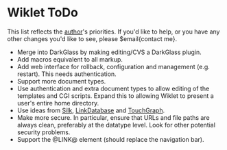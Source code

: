 # Wiklet ToDo

This list reflects the [author](https://rrt.sc3d.org)'s priorities. If you'd like to help, or you have any other changes you'd like to see, please $email{contact me}.

   * Merge into DarkGlass by making editing/CVS a DarkGlass plugin.
   * Add macros equivalent to all markup.
   * Add web interface for rollback, configuration and management (e.g. restart). This needs authentication.
   * Support more document types.
   * Use authentication and extra document types to allow editing of the templates and CGI scripts. Expand this to allowing Wiklet to present a user's entire home directory.
   * Use ideas from [Silk](http://hypertext.sourceforge.net/silk/userGuide.shtml), [LinkDatabase](http://www.usemod.com/cgi-bin/mb.pl?LinkDatabase) and [TouchGraph](http://www.usemod.com/cgi-bin/mb.pl?TouchGraphWikiBrowser).
   * Make more secure. In particular, ensure that URLs and file paths are always clean, preferably at the datatype level. Look for other potential security problems.
   * Support the @LINK@ element (should replace the navigation bar).